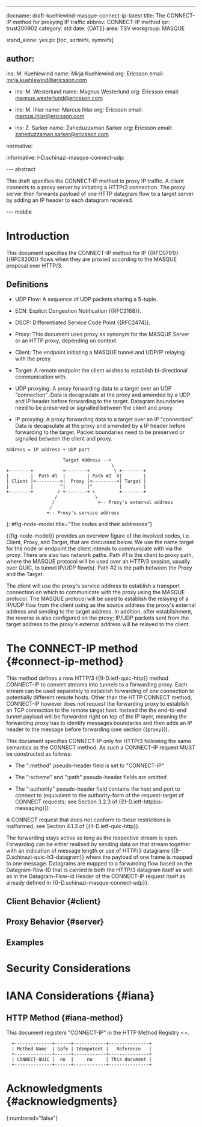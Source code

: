 ---
docname: draft-kuehlewind-masque-connect-ip-latest
title: The CONNECT-IP method for proxying IP traffic
abbrev: CONNECT-IP method
ipr: trust200902
category: std
date: {DATE}
area: TSV
workgroup: MASQUE

stand_alone: yes
pi: [toc, sortrefs, symrefs]


author:
 -
   ins: M. Kuehlewind
   name: Mirja Kuehlewind
   org: Ericsson
   email: mirja.kuehlewind@ericsson.com
   
  -
    ins: M. Westerlund
    name: Magnus Westerlund
    org: Ericsson
    email: magnus.westerlund@ericsson.com

  -
    ins: M. Ihlar
    name: Marcus Ihlar
    org: Ericsson
    email: marcus.ihlar@ericsson.com

  -
    ins: Z. Sarker
    name: Zaheduzzaman Sarker
    org: Ericsson
    email: zaheduzzaman.sarker@ericsson.com


normative:


informative:
    I-D.schinazi-masque-connect-udp:
   
--- abstract

This draft  specifies the CONNECT-IP method to proxy IP traffic. A client connects
to a proxy server by initiating a HTTP/3 connection. The proxy server then forwards
payload of one HTTP datagram flow to a target server by adding an IP header to
each datagram received.


--- middle


# Introduction

This document specifies the CONNECT-IP method for IP 
{{RFC0791}} {{RFC8200}} flows when they are proxied according to the
MASQUE proposal over HTTP/3.

## Definitions

  * UDP Flow: A sequence of UDP packets sharing a 5-tuple.
  
  * ECN: Explicit Congestion Notification {{RFC3168}}.
  
  * DSCP: Differentiated Service Code Point {{RFC2474}}.
  
  * Proxy: This document uses proxy as synonym for the MASQUE Server or an HTTP
    proxy, depending on context.

  * Client: The endpoint initiating a MASQUE tunnel and UDP/IP relaying with the
    proxy.

  * Target: A remote endpoint the client wishes to establish bi-directional 
    communication with. 
    
  * UDP proxying: A proxy forwarding data to a target over an UDP
    "connection". Data is decapsulate at the proxy and amended by a UDP and IP
    header before forwarding to the target. Datagram boundaries need to be
    preserved or signalled between the client and proxy.
    
  * IP proxying: A proxy forwarding data to a target over an IP
    "connection". Data is decapsulate at the proxy and amended by a IP header
    before forwarding to the target. Packet boundaries need to be preserved or
    signalled between the client and proxy.

~~~
Address = IP address + UDP port

                     Target Address --+
                                       \
+--------+           +--------+         \ +--------+
|        |  Path #1  |        | Path #2  V|        |
| Client |<--------->|  Proxy |<--------->| Target |
|        |          ^|        |^          |        |
+--------+         / +--------+ \         +--------+
                  /              \     
                 /                +-- Proxy's external address   
                /                  
               +-- Proxy's service address
~~~
{: #fig-node-model title="The nodes and their addresses"}

{{fig-node-model}} provides an overview figure of the involved nodes,
i.e. Client, Proxy, and Target, that are discussed below. We use the name target
for the node or endpoint the client intends to communicate with via the proxy.
There are also two network paths. Path #1 is the client to proxy path, where the
MASQUE protocol will be used over an HTTP/3 session, usually over QUIC, to
tunnel IP/UDP flow(s). Path #2 is the path between the Proxy and the Target.

The client will use the proxy's service address to establish a transport
connection on which to communicate with the proxy using the MASQUE protocol. The
MASQUE protocol will be used to establish the relaying of a IP/UDP flow from the
client using as the source address the proxy's external address and sending to
the target address. In addition, after establishment, the reverse is also
configured on the proxy; IP/UDP packets sent from the target address to the
proxy's external address will be relayed to the client.

# The CONNECT-IP method {#connect-ip-method}

This method defines a new HTTP/3 {{!I-D.ietf-quic-http}} method CONNECT-IP 
to convert streams into tunnels to a forwarding 
proxy. Each stream can be used separately to establish forwarding of one connection 
to potentially different remote hosts. Other than the HTTP CONNECT method, CONNECT-IP 
however does not request the forwarding proxy to establish an TCP connection to the remote 
target host. Instead the the end-to-end tunnel payload will be forwarded right on top of the IP
layer, meaning the forwarding proxy has to identify messages boundaries and then adds an IP
header to the message before forwarding (see section {{proxy}}).

This document specifies CONNECT-IP only for HTTP/3 following the same semantics as the
CONNECT method. As such a CONNECT-IP request MUST be constructed as follows:

*  The ":method" pseudo-header field is set to "CONNECT-IP"

*  The ":scheme" and ":path" pseudo-header fields are omitted

*  The ":authority" pseudo-header field contains the host and port to
   connect to (equivalent to the authority-form of the request-target
   of CONNECT requests; see Section 3.2.3 of {{!I-D.ietf-httpbis-messaging}})

A CONNECT request that does not conform
to these restrictions is malformed; see Section 4.1.3 of {{!I-D.ietf-quic-http}}.

The forwarding stays active as long as the respective stream is open. Forwarding can be either
realised by sending data on that stream together with an indication of message length or use of 
HTTP/3 datagrams {{!I-D.schinazi-quic-h3-datagram}} where the payload of one frame is mapped
to one message. Datagrams are mapped to a forwarding flow based on the Datagram-flow-ID
that is carried in both the HTTP/3 datagram itself as well as in the Datagram-Flow-Id Header
of the CONNECT-IP request itself as already defined in {{I-D.schinazi-masque-connect-udp}}.

## Client Behavior {#client}



## Proxy Behavior {#server}


## Examples

# Security Considerations

# IANA Considerations {#iana}

## HTTP Method {#iana-method}

This document registers "CONNECT-IP" in the HTTP Method Registry
<[](https://www.iana.org/assignments/http-methods)>.

~~~
  +--------------+------+------------+---------------+
  | Method Name  | Safe | Idempotent |   Reference   |
  +--------------+------+------------+---------------+
  | CONNECT-QUIC |  no  |     no     | This document |
  +--------------+------+------------+---------------+
~~~

# Acknowledgments {#acknowledgments}
{:numbered="false"}
